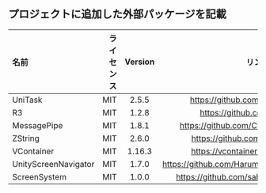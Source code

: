 ## プロジェクトに追加した外部パッケージを記載
|名前   |ライセンス |Version    |リンク |
|:------|---------:|:---------:|:-----:|
|UniTask|MIT|2.5.5|https://github.com/Cysharp/UniTask|
|R3|MIT|1.2.8|https://github.com/Cysharp/R3|
|MessagePipe|MIT|1.8.1|https://github.com/Cysharp/MessagePipe|
|ZString|MIT|2.6.0|https://github.com/Cysharp/ZString|
|VContainer|MIT|1.16.3|https://vcontainer.hadashikick.jp/ja/|
|UnityScreenNavigator|MIT|1.7.0|https://github.com/Haruma-/UnityScreenNavigator|
|ScreenSystem|MIT|1.0.0|https://github.com/sabanishi/ScreenSystem|